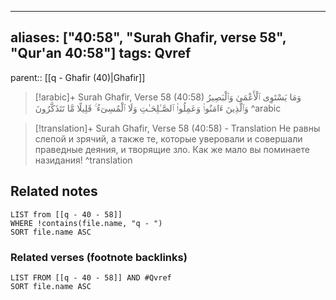 
---
aliases: ["40:58", "Surah Ghafir, verse 58", "Qur'an 40:58"]
tags: Qvref
---

parent:: [[q - Ghafir (40)|Ghafir]]

> [!arabic]+ Surah Ghafir, Verse 58 (40:58)
> <span class="quran-arabic">وَمَا يَسْتَوِى ٱلْأَعْمَىٰ وَٱلْبَصِيرُ وَٱلَّذِينَ ءَامَنُوا۟ وَعَمِلُوا۟ ٱلصَّـٰلِحَـٰتِ وَلَا ٱلْمُسِىٓءُ ۚ قَلِيلًا مَّا تَتَذَكَّرُونَ</span>
^arabic

> [!translation]+ Surah Ghafir, Verse 58 (40:58) - Translation
> Не равны слепой и зрячий, а также те, которые уверовали и совершали праведные деяния, и творящие зло. Как же мало вы поминаете назидания!
^translation



## Related notes
```dataview
LIST from [[q - 40 - 58]]
WHERE !contains(file.name, "q - ")
SORT file.name ASC
```

### Related verses (footnote backlinks)
```dataview
LIST FROM [[q - 40 - 58]] AND #Qvref
SORT file.name ASC
```


